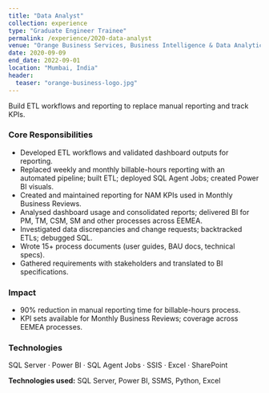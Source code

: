 ```yaml
---
title: "Data Analyst"
collection: experience
type: "Graduate Engineer Trainee"
permalink: /experience/2020-data-analyst
venue: "Orange Business Services, Business Intelligence & Data Analytics"
date: 2020-09-09
end_date: 2022-09-01
location: "Mumbai, India"
header:
  teaser: "orange-business-logo.jpg"
---
```


Build ETL workflows and reporting to replace manual reporting and track KPIs.  

### Core Responsibilities  
- Developed ETL workflows and validated dashboard outputs for reporting.  
- Replaced weekly and monthly billable-hours reporting with an automated pipeline; built ETL; deployed SQL Agent Jobs; created Power BI visuals.  
- Created and maintained reporting for NAM KPIs used in Monthly Business Reviews.  
- Analysed dashboard usage and consolidated reports; delivered BI for PM, TM, CSM, SM and other processes across EEMEA.  
- Investigated data discrepancies and change requests; backtracked ETLs; debugged SQL.  
- Wrote 15+ process documents (user guides, BAU docs, technical specs).  
- Gathered requirements with stakeholders and translated to BI specifications.  

### Impact  
- 90% reduction in manual reporting time for billable-hours process.  
- KPI sets available for Monthly Business Reviews; coverage across EEMEA processes.  

### Technologies  
SQL Server · Power BI · SQL Agent Jobs · SSIS · Excel · SharePoint  

**Technologies used:** SQL Server, Power BI, SSMS, Python, Excel  
